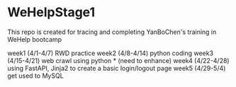 # WeHelpStage1
This repo is created for tracing and completing YanBoChen's training in WeHelp bootcamp

week1 (4/1-4/7) RWD practice
week2 (4/8-4/14) python coding
week3 (4/15-4/21) web crawl using python * (need to enhance)
week4 (4/22-4/28) using FastAPI, Jinja2 to create a basic login/logout page
week5 (4/29-5/4) get used to MySQL

